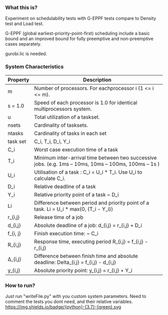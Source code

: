 ### What this is?
Experiment on schedulability tests with G-EPPF tests compare to Density test and Load test. 

G-EPPF (global earliest-priority-point-first) scheduling include a basic bound and an improved bound for fully preemptive and non-preemptive cases separately. 

gurobi.lic is needed.

### System Characteristics
| Property | Description |
| ---------| ----------- |
|  m | Number of processors. For eachprocessor i (1 <= i <= m).  |
|  s = 1.0 |  Speed of each processor is 1.0 for identical multiprocessors system. |
| u | Total utilization of a taskset.|
|  nsets |  Cardinality of tasksets. |
| ntasks | Cardinality of tasks in each set|
| task set  |C_i, T_i, D_i, Y_i  |
| C_i | Worst case execution time of a task |
| T_i   | Minimum inter-arrival time between two successive jobs. (e.g. 1ms – 10ms, 10ms – 100ms, 100ms – 1s ) |
| U_i  | Utilisation of a task : C_i = U_i * T_i. Use U_i to calculate C_i.|
| D_i | Relative deadline of a task |
| Y_i | Relative priority point of a task ~ D_i|
| Li | Difference between period and priority point of a task. Li = U_i * max(0, (T_i - Y_i))|
| r_{i,j} | Release time of a job |
| d_{i,j} | Absolute deadline of a job: d_{i,j} = r_{i,j} + D_i |
| f_{i, j} | Finish execution time: ~ C_i |
| R_{i,j} | Response time, executing period R_{i,j} = f_{i,j} - r_{i,j} |
| ∆_{i,j} |  Difference between finish time and absolute deadline: Delta_{i,j} = f_{i,j} - d_{i,j}  |
| y_{i,j}   | Absolute priority point: y_{i,j} = r_{i,j} + Y_i  |


### How to run?
Just run "writeFile.py" with you custom system parameters.
Need to comment the tests you dont need, and their relative variables. 
https://img.shields.io/badge/{python}-{3.7}-{green}.svg
